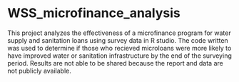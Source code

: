 # WSS_microfinance_analysis
This project analyzes the effectiveness of a microfinance program for water supply and sanitation loans using survey data in R studio. The code written was used to determine if those who recieved microloans were more likely to have improved water or sanitation infrastructure by the end of the surveying period. Results are not able to be shared because the report and data are not publicly available. 
